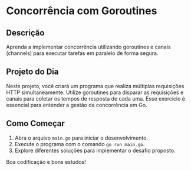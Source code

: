 # Concorrência com Goroutines

## Descrição
Aprenda a implementar concorrência utilizando goroutines e canais (channels) para executar tarefas em paralelo de forma segura.

## Projeto do Dia
Neste projeto, você criará um programa que realiza múltiplas requisições HTTP simultaneamente. Utilize goroutines para disparar as requisições e canais para coletar os tempos de resposta de cada uma. Esse exercício é essencial para entender a gestão da concorrência em Go.

## Como Começar
1. Abra o arquivo `main.go` para iniciar o desenvolvimento.
2. Execute o programa com o comando `go run main.go`.
3. Explore diferentes soluções para implementar o desafio proposto.

Boa codificação e bons estudos!
